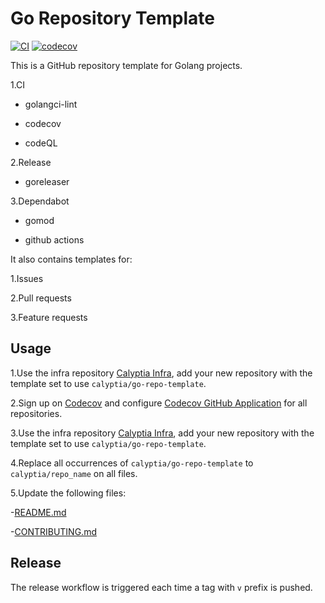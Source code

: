 # Go Repository Template

[![CI](https://github.com/calyptia/go-repo-template/actions/workflows/ci.yml/badge.svg?branch=main)](https://github.com/calyptia/go-repo-template/actions/workflows/ci.yml)
[![codecov](https://codecov.io/gh/calyptia/go-repo-template/branch/main/graph/badge.svg?token=2IUJM8HDTP)](https://codecov.io/gh/calyptia/go-repo-template)

This is a GitHub repository template for Golang projects.

1.CI

- golangci-lint

- codecov

- codeQL

2.Release

- goreleaser

3.Dependabot

- gomod

- github actions

It also contains templates for:

1.Issues

2.Pull requests

3.Feature requests

## Usage

1.Use the infra repository [Calyptia Infra](https://github.com/calyptia/infra/blob/master/terraform/github.tf#L134),
add your new repository with the template set to use `calyptia/go-repo-template`.

2.Sign up on [Codecov](https://codecov.io/) and configure [Codecov GitHub Application](https://github.com/apps/codecov)
for all repositories.

3.Use the infra repository [Calyptia Infra](https://github.com/calyptia/infra/blob/master/terraform/github.tf#L134),
add your new repository with the template set to use `calyptia/go-repo-template`.

4.Replace all occurrences of `calyptia/go-repo-template` to `calyptia/repo_name`
on all files.

5.Update the following files:

   -[README.md](README.md)

   -[CONTRIBUTING.md](CONTRIBUTING.md)

## Release

The release workflow is triggered each time a tag with `v` prefix is pushed.
